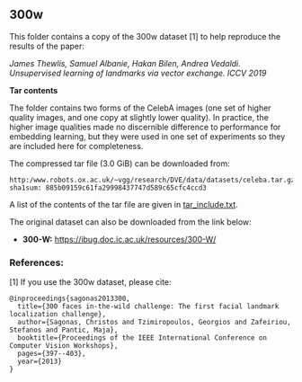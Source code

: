 ## 300w

This folder contains a copy of the 300w dataset [1] to help reproduce the results of the paper:

*James Thewlis, Samuel Albanie, Hakan Bilen, Andrea Vedaldi. Unsupervised learning of landmarks via vector exchange. ICCV 2019*

**Tar contents**

The folder contains two forms of the CelebA images (one set of higher quality images, and
one copy at slightly lower quality).  In practice, the higher image qualities made no
discernible difference to performance for embedding learning, but they were used in one set of experiments so they are included here for completeness.

The compressed tar file (3.0 GiB) can be downloaded from:

```
http:/www.robots.ox.ac.uk/~vgg/research/DVE/data/datasets/celeba.tar.gz
sha1sum: 885b09159c61fa29998437747d589c65cfc4ccd3
```
A list of the contents of the tar file are given in [tar_include.txt](tar_include.txt).


The original dataset can also be downloaded from the link below:

* **300-W:** https://ibug.doc.ic.ac.uk/resources/300-W/

### References:

[1] If you use the 300w dataset, please cite:
```
@inproceedings{sagonas2013300,
  title={300 faces in-the-wild challenge: The first facial landmark localization challenge},
  author={Sagonas, Christos and Tzimiropoulos, Georgios and Zafeiriou, Stefanos and Pantic, Maja},
  booktitle={Proceedings of the IEEE International Conference on Computer Vision Workshops},
  pages={397--403},
  year={2013}
}
```